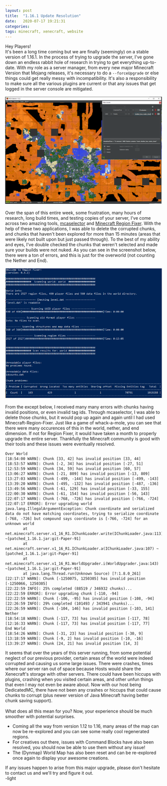 ```yaml
---
layout: post
title:  "1.16.1 Update Resolution"
date:   2020-07-17 19:21:31
categories: 
tags: minecraft, xenecraft, website
---
```

Hey Players!
<br>
It's been a long time coming but we are finally (seemingly) on a stable version of 1.16.1. In the process of trying to upgrade the server, I've gone down an endless rabbit hole of research in trying to get everything up-to-date. With my role as a server manager, from every new major Minecraft Version that Mojang releases, it's necessary to do a `--forceUpgrade` or else things could get really messy with incompatibility. It's also a responsibility to make sure all the various plugins are current or that any issues that get logged in the server console are mitigated.
<br><br>
<span data-toggle="modal" data-target="#post-display-modal" data-target-size="75" class="clickable"><img class="img-center" src="/images/mca-select.png"></span>
<br><br>
Over the span of this entire week, some frustration, many hours of research, long build times, and testing copies of your server, I've come across two amazing tools, <a href="https://github.com/Querz/mcaselector">mcaselector</a> and <a href="https://github.com/Fenixin/Minecraft-Region-Fixer">Minecraft Region Fixer</a>. With the help of these two applications, I was able to delete the corrupted chunks, and chunks that haven't been explored for more than 15 minutes (areas that were likely not built upon but just passed through). To the best of my ability and eyes, I've double checked the chunks that weren't selected and made sure your builds were not nuked.  As you can see in the screenshot below, there were a ton of errors, and this is just for the overworld (not counting the Nether and End). 
<br><br>
<span data-toggle="modal" data-target="#post-display-modal" data-target-size="40" class="clickable"><img class="img-center" src="/images/chunk-fixer.png"></span>
<br><br>
From the except below, I received many many errors with chunks having invalid positions, or even invalid tag ids. Through mcaselector, I was able to delete those chunks, but it would pop up again and again until I had used Minecraft-Region-Fixer. Just like a game of whack-a-mole, you can see that there were many occurences of this in the world, nether, and end dimension. If not for Region Fixer, it would have taken a month to properly upgrade the entire server. Thankfully the Minecraft community is good with their tools and these issues were eventually resolved.
<div class="highlighter-rouge"><div class="highlight"><pre class="custom-code"><code>Over World
[18:54:00 WARN]: Chunk [33, 42] has invalid position [33, 44]
[18:53:57 WARN]: Chunk [-2, 34] has invalid position [-27, 51]
[12:53:59 WARN]: Chunk [34, 59] has invalid position [60, 57]
[13:06:27 WARN]: Chunk [-21, 809] has invalid position [-13, 809]
[13:27:03 WARN]: Chunk [-499, -144] has invalid position [-499, -143]
[13:39:20 WARN]: Chunk [-495, -132] has invalid position [-487, -136]
[13:49:56 WARN]: Chunk [-61, 129] has invalid position [-33, 155]
[22:00:30 WARN]: Chunk [-61, 154] has invalid position [-56, 143]
[22:07:17 WARN]: Chunk [-768, -726] has invalid position [-766, -724]
[22:07:17 ERROR]: Error upgrading world
java.lang.IllegalArgumentException: Chunk coordinate and serialized data do not have matching coordinates, trying to serialize coordinate [-768, -726] but compound says coordinate is [-766, -724] for an unknown world
        at net.minecraft.server.v1_16_R1.IChunkLoader.write(IChunkLoader.java:113) ~[patched_1.16.1.jar:git-Paper-91]
        at net.minecraft.server.v1_16_R1.IChunkLoader.a(IChunkLoader.java:107) ~[patched_1.16.1.jar:git-Paper-91]
        at net.minecraft.server.v1_16_R1.WorldUpgrader.i(WorldUpgrader.java:143) ~[patched_1.16.1.jar:git-Paper-91]
        at java.lang.Thread.run(Unknown Source) [?:1.8.0_261]
[22:17:17 WARN]: Chunk [-1250075, 1250305] has invalid position [-1250066, 1250305]
[22:22:59 INFO]: 25% completed (88519 / 346932 chunks)...
[22:22:59 ERROR]: Error upgrading chunk [-110, -94]
[22:22:59 WARN]: Chunk [-106, -95] has invalid position [-108, -94]
[22:26:59 INFO]: 29% completed (101493 / 343941 chunks)...
[22:26:59 WARN]: Chunk [-104, 146] has invalid position [-103, 141]
Nether
[18:54:18 WARN]: Chunk [-117, 73] has invalid position [-117, 78]
[12:16:33 WARN]: Chunk [-117, 73] has invalid position [-117, 77]
End World
[18:54:26 WARN]: Chunk [-31, 23] has invalid position [-30, 9]
[13:18:59 WARN]: Chunk [-9, 2] has invalid position [-10, -16]
[13:39:27 WARN]: Chunk [24, 21] has invalid position [14, 3]
</code></pre></div></div>
It seems that over the years of this server running,  from some potential neglect of our previous provider, certain areas of the world were indeed corrupted and causing us some large issues. There were crashes, times where our server ran out of space because Hosts would share the Xenecraft's storage with other servers. There could have been hiccups with plugins, crashing when you visited certain areas, and other unfun things that even I may not even be aware about. Now with our host being DedicatedMC, there have not been any crashes or hiccups that could cause chunks to corrupt (plus newer version of Java Minecraft having better chunk saving support).
<br><br>
What does all this mean for you? Now, your experience should be much smoother with potential surprises. 
<ul>
<li>Coming all the way from version 1.12 to 1.16, many areas of the map can now be re-explored and you can see some really cool regenerated regions.</li>
<li>For creatives out there, issues with Command Blocks have also been resolved, you should now be able to use them without any issue!</li>
<li>The (Dynmap) World Map has also been reset and can be re-explored once again to display your awesome creations.</li>
</ul>
If any issues happen to arise from this major upgrade, please don't hesitate to contact us and we'll try and figure it out.
<br>
-<span class="lightSig">light</span>